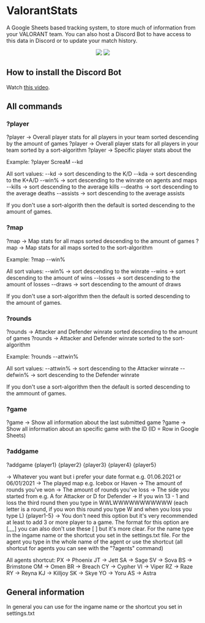 # ValorantStats
A Google Sheets based tracking system, to store much of information from your VALORANT team. You can also host a Discord Bot to have access to this data in Discord or to update your match history.

<p align="center">
  </a>
  <a href="https://twitter.com/liiquidsilver"><img src="https://img.shields.io/badge/Twitter-@LiiquidSilver-1da1f2.svg?logo=twitter?style=for-the-badge&logo=appveyor"></a>
  <a href="https://www.twitch.tv/monkaaaaaaa"><img src="https://img.shields.io/badge/Twitch-monkaaaaaaa-blueviolet"></a>
  
</p>

## How to install the Discord Bot
Watch <a href="https://youtu.be/mYsGgcFFwgA">this video</a>.

## All commands

### ?player
?player                                   -> Overall player stats for all players in your team sorted descending by the amount of games
?player <sort-algorithm>                  -> Overall player stats for all players in your team sorted by a sort-algorithm
?player <name> <sort-algorithm>           -> Specific player stats about the <name>
 
Example: ?player ScreaM --kd

All sort values:  --kd            -> sort descending to the K/D
                  --kda           -> sort descending to the K+A/D
                  --win%          -> sort descending to the winrate on agents and maps
                  --kills         -> sort descending to the average kills
                  --deaths        -> sort descending to the average deaths
                  --assists       -> sort descending to the average assists

If you don't use a sort-algorith then the default is sorted descending to the amount of games.
  
### ?map
?map                                    -> Map stats for all maps sorted descending to the amount of games
?map <sort-algorithm>                   -> Map stats for all maps sorted to the sort-algorithm

Example: ?map --win%
 
All sort values:  --win%        -> sort descending to the winrate
                  --wins        -> sort descending to the amount of wins
                  --losses      -> sort descending to the amount of losses
                  --draws       -> sort descending to the amount of draws
  
If you don't use a sort-algorithm then the default is sorted descending to the amount of games.
  
### ?rounds
?rounds                         -> Attacker and Defender winrate sorted descending to the amount of games
?rounds <sort-algorithm>        -> Attacker and Defender winrate sorted to the sort-algorithm

Example: ?rounds --attwin%

All sort values:  --attwin%     -> sort descending to the Attacker winrate
                  --defwin%     -> sort descending to the Defender winrate

If you don't use a sort-algorithm then the default is sorted descending to the ammount of games.

### ?game
?game                   -> Show all information about the last submitted game
?game <game-id>         -> Show all information about an specific game with the ID (ID = Row in Google Sheets)

### ?addgame
?addgame <date> <map> <round-wins> <round-losses> <first-side> <rounds> {player1} {player2} {player3} {player4} {player5}

<date>          -> Whatever you want but i prefer your date format e.g. 01.06.2021 or 06/01/2021
<map>           -> The played map e.g. Icebox or Haven
<round-wins>    -> The amount of rounds you've won
<round-losses>  -> The amount of rounds you've loss
<first-side>    -> The side you started from e.g. A for Attacker or D for Defender
<rounds>        -> If you win 13 - 1 and loss the third round then you type in WWLWWWWWWWWWWW (each letter is a round, if you won this round you type W and when you loss you type L)
{player1-5}     -> You don't need this option but it's very recommended at least to add 3 or more player to a game. The format for this option are [<name>,<agent>,<kills>,<deaths>,<assists>] you can also don't use these [ ] but it's more clear. For the name type in the ingame name or the shortcut you set in the settings.txt file. For the agent you type in the whole name of the agent or use the shortcut (all shortcut for agents you can see with the "?agents" command)

All agents shortcut: PX -> Phoenix
                     JT -> Jett
                     SA -> Sage
                     SV -> Sova
                     BS -> Brimstone
                     OM -> Omen
                     BR -> Breach
                     CY -> Cypher
                     VI -> Viper
                     RZ -> Raze
                     RY -> Reyna
                     KJ -> Killjoy
                     SK -> Skye
                     YO -> Yoru
                     AS -> Astra

## General information
In general you can use for <name> the ingame name or the shortcut you set in settings.txt
